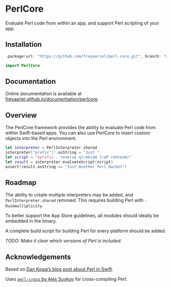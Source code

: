 # PerlCore

Evaluate Perl code from within an app, and support Perl scripting of your app.


## Installation

```swift
.package(url: "https://github.com/freyaariel/perl-core.git", branch: "main")
```

```swift
import PerlCore
```


## Documentation

Online documentation is available at [freyaariel.github.io/documentation/perlcore](https://freyaariel.github.io/documentation/perlcore/).


## Overview

The PerlCore framework provides the ability to evaluate Perl code from within Swift-based apps. You can also use PerlCore to insert custom objects into the Perl environment.

```swift
let interpreter = PerlInterpreter.shared
interpreter["prefix"]!.asString = "Just "
let script = "$prefix . reverse q(rekcaH lreP rehtonA)"
let result = interpreter.evaluateScript(script)
assert(result.asString == "Just Another Perl Hacker")
```


## Roadmap

The ability to create multiple interpreters may be added, and `PerlInterpreter.shared` removed. This requires building Perl with `-Dusemultiplicity`.

To better support the App Store guidelines, all modules should ideally be embedded in the binary.

A complete build script for building Perl for every platform should be added.

_TODO: Make it clear which versions of Perl is included._


## Acknowledgements

Based on [Dan Kogai’s blog post about Perl in Swift](https://qiita.com/dankogai/items/d63dfda25088165deed5).

Uses [`perl-cross` by Alex Suykov](https://github.com/arsv/perl-cross) for cross-compiling Perl.

